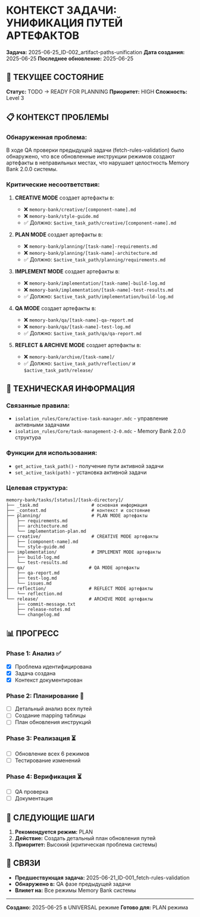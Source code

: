 # КОНТЕКСТ ЗАДАЧИ: УНИФИКАЦИЯ ПУТЕЙ АРТЕФАКТОВ

**Задача:** 2025-06-25_ID-002_artifact-paths-unification
**Дата создания:** 2025-06-25
**Последнее обновление:** 2025-06-25

## 🎯 ТЕКУЩЕЕ СОСТОЯНИЕ

**Статус:** TODO → READY FOR PLANNING
**Приоритет:** HIGH
**Сложность:** Level 3

## 📋 КОНТЕКСТ ПРОБЛЕМЫ

### Обнаруженная проблема:
В ходе QA проверки предыдущей задачи (fetch-rules-validation) было обнаружено, что все обновленные инструкции режимов создают артефакты в неправильных местах, что нарушает целостность Memory Bank 2.0.0 системы.

### Критические несоответствия:

1. **CREATIVE MODE** создает артефакты в:
   - ❌ `memory-bank/creative/[component-name].md`
   - ❌ `memory-bank/style-guide.md`
   - ✅ Должно: `$active_task_path/creative/[component-name].md`

2. **PLAN MODE** создает артефакты в:
   - ❌ `memory-bank/planning/[task-name]-requirements.md`
   - ❌ `memory-bank/planning/[task-name]-architecture.md`
   - ✅ Должно: `$active_task_path/planning/requirements.md`

3. **IMPLEMENT MODE** создает артефакты в:
   - ❌ `memory-bank/implementation/[task-name]-build-log.md`
   - ❌ `memory-bank/implementation/[task-name]-test-results.md`
   - ✅ Должно: `$active_task_path/implementation/build-log.md`

4. **QA MODE** создает артефакты в:
   - ❌ `memory-bank/qa/[task-name]-qa-report.md`
   - ❌ `memory-bank/qa/[task-name]-test-log.md`
   - ✅ Должно: `$active_task_path/qa/qa-report.md`

5. **REFLECT & ARCHIVE MODE** создает артефакты в:
   - ❌ `memory-bank/archive/[task-name]/`
   - ✅ Должно: `$active_task_path/reflection/` и `$active_task_path/release/`

## 🔧 ТЕХНИЧЕСКАЯ ИНФОРМАЦИЯ

### Связанные правила:
- `isolation_rules/Core/active-task-manager.mdc` - управление активными задачами
- `isolation_rules/Core/task-management-2-0.mdc` - Memory Bank 2.0.0 структура

### Функции для использования:
- `get_active_task_path()` - получение пути активной задачи
- `set_active_task(path)` - установка активной задачи

### Целевая структура:
```
memory-bank/tasks/[status]/[task-directory]/
├── _task.md                    # основная информация
├── _context.md                 # контекст и состояние
├── planning/                   # PLAN MODE артефакты
│   ├── requirements.md
│   ├── architecture.md
│   └── implementation-plan.md
├── creative/                   # CREATIVE MODE артефакты
│   ├── [component-name].md
│   └── style-guide.md
├── implementation/             # IMPLEMENT MODE артефакты
│   ├── build-log.md
│   └── test-results.md
├── qa/                        # QA MODE артефакты
│   ├── qa-report.md
│   ├── test-log.md
│   └── issues.md
├── reflection/                # REFLECT MODE артефакты
│   └── reflection.md
└── release/                   # ARCHIVE MODE артефакты
    ├── commit-message.txt
    ├── release-notes.md
    └── changelog.md
```

## 📊 ПРОГРЕСС

### Phase 1: Анализ ✅
- [x] Проблема идентифицирована
- [x] Задача создана
- [x] Контекст документирован

### Phase 2: Планирование 🔄
- [ ] Детальный анализ всех путей
- [ ] Создание mapping таблицы
- [ ] План обновления инструкций

### Phase 3: Реализация ⏳
- [ ] Обновление всех 6 режимов
- [ ] Тестирование изменений

### Phase 4: Верификация ⏳
- [ ] QA проверка
- [ ] Документация

## 🎯 СЛЕДУЮЩИЕ ШАГИ

1. **Рекомендуется режим:** PLAN
2. **Действие:** Создать детальный план обновления путей
3. **Приоритет:** Высокий (критическая проблема системы)

## 🔗 СВЯЗИ

- **Предшествующая задача:** 2025-06-21_ID-001_fetch-rules-validation
- **Обнаружено в:** QA фазе предыдущей задачи
- **Влияет на:** Все режимы Memory Bank системы

---

**Создано:** 2025-06-25 в UNIVERSAL режиме
**Готово для:** PLAN режима